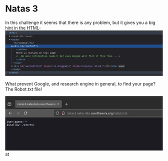 # Natas 3
In this challenge it seems that there is any problem, but it gives you a big hint in the HTML:
![Screenshot](imgs/natas3_image.png)

What prevent Google, and research engine in general, to find your page?
The Robot.txt file!


![Screenshot](imgs/natas3_image2.png)
 at